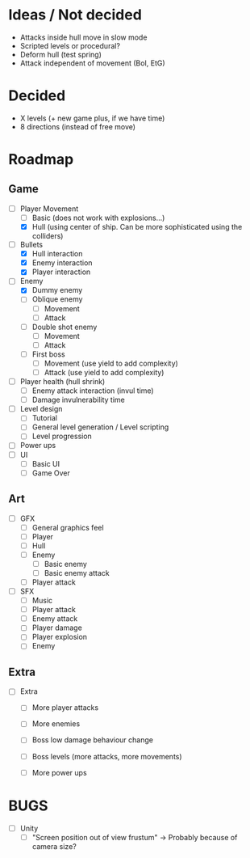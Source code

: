 # Ideas / Not decided

- Attacks inside hull move in slow mode
- Scripted levels or procedural?
- Deform hull (test spring)
- Attack independent of movement (BoI, EtG)

# Decided

- X levels (+ new game plus, if we have time)
- 8 directions (instead of free move)

# Roadmap

## Game

- [ ] Player Movement
  - [ ] Basic (does not work with explosions...)
  - [x] Hull (using center of ship. Can be more sophisticated using the
      colliders)
- [ ] Bullets
  - [x] Hull interaction
  - [x] Enemy interaction
  - [x] Player interaction
- [ ] Enemy
  - [x] Dummy enemy
  - [ ] Oblique enemy
    - [ ] Movement
    - [ ] Attack
  - [ ] Double shot enemy
    - [ ] Movement
    - [ ] Attack
  - [ ] First boss
    - [ ] Movement (use yield to add complexity)
    - [ ] Attack (use yield to add complexity)
- [ ] Player health (hull shrink)
  - [ ] Enemy attack interaction (invul time)
  - [ ] Damage invulnerability time
- [ ] Level design
  - [ ] Tutorial
  - [ ] General level generation / Level scripting
  - [ ] Level progression
- [ ] Power ups
- [ ] UI
  - [ ] Basic UI
  - [ ] Game Over

## Art

- [ ] GFX
  - [ ] General graphics feel
  - [ ] Player
  - [ ] Hull
  - [ ] Enemy
    - [ ] Basic enemy
    - [ ] Basic enemy attack
  - [ ] Player attack
- [ ] SFX
  - [ ] Music
  - [ ] Player attack
  - [ ] Enemy attack
  - [ ] Player damage
  - [ ] Player explosion
  - [ ] Enemy 

## Extra

- [ ] Extra
  - [ ] More player attacks
  - [ ] More enemies
  - [ ] Boss low damage behaviour change
  - [ ] Boss levels (more attacks, more movements)
  - [ ] More power ups


# BUGS

- [ ] Unity
  - [ ] "Screen position out of view frustum" -> Probably because of camera
      size?

